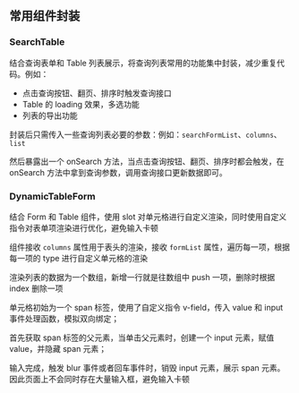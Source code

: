 ## 常用组件封装

### SearchTable

结合查询表单和 Table 列表展示，将查询列表常用的功能集中封装，减少重复代码。例如：

- 点击查询按钮、翻页、排序时触发查询接口
- Table 的 loading 效果，多选功能
- 列表的导出功能

封装后只需传入一些查询列表必要的参数：例如：`searchFormList`、`columns`、`list` 

然后暴露出一个 onSearch 方法，当点击查询按钮、翻页、排序时都会触发，在 onSearch 方法中拿到查询参数，调用查询接口更新数据即可。





### DynamicTableForm

结合 Form 和 Table 组件，使用 slot 对单元格进行自定义渲染，同时使用自定义指令对表单项渲染进行优化，避免输入卡顿

组件接收 `columns` 属性用于表头的渲染，接收 `formList` 属性，遍历每一项，根据每一项的 type 进行自定义单元格的渲染 

渲染列表的数据为一个数组，新增一行就是往数组中 push 一项，删除时根据 index 删除一项

单元格初始为一个 span 标签，使用了自定义指令 v-field，传入 value 和 input 事件处理函数，模拟双向绑定；

首先获取 span 标签的父元素，当单击父元素时，创建一个 input 元素，赋值 value，并隐藏 span 元素；

输入完成，触发 blur 事件或者回车事件时，销毁 input 元素，展示 span 元素。因此页面上不会同时存在大量输入框，避免输入卡顿





